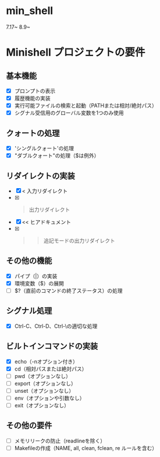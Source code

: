 # min_shell
7.17~
8.9~
# Minishell プロジェクトの要件

## 基本機能
- [x] プロンプトの表示
- [x] 履歴機能の実装
- [x] 実行可能ファイルの検索と起動（PATHまたは相対/絶対パス）
- [x] シグナル受信用のグローバル変数を1つのみ使用

## クォートの処理
- [x] 'シングルクォート'の処理
- [x] "ダブルクォート"の処理（$は例外）

## リダイレクトの実装
- [x] < 入力リダイレクト
- [x] > 出力リダイレクト
- [x] << ヒアドキュメント
- [x] >> 追記モードの出力リダイレクト

## その他の機能
- [x] パイプ（|）の実装
- [x] 環境変数（$）の展開
- [ ] $?（直前のコマンドの終了ステータス）の処理

## シグナル処理
- [x] Ctrl-C、Ctrl-D、Ctrl-\の適切な処理

## ビルトインコマンドの実装
- [x] echo（-nオプション付き）
- [x] cd（相対パスまたは絶対パス）
- [ ] pwd（オプションなし）
- [ ] export（オプションなし）
- [ ] unset（オプションなし）
- [ ] env（オプションや引数なし）
- [ ] exit（オプションなし）

## その他の要件
- [ ] メモリリークの防止（readlineを除く）
- [ ] Makefileの作成（NAME, all, clean, fclean, re ルールを含む）